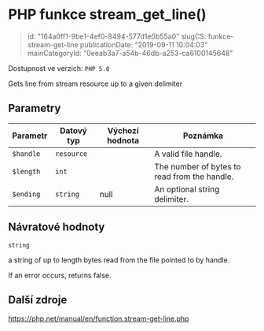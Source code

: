 PHP funkce stream_get_line()
============================

> id: "164a0ff1-9be1-4ef0-8494-577d1e0b55a0"
> slugCS: funkce-stream-get-line
> publicationDate: "2019-09-11 10:04:03"
> mainCategoryId: "0eeab3a7-a54b-46db-a253-ca6100145648"

Dostupnost ve verzích: `PHP 5.0`

Gets line from stream resource up to a given delimiter


Parametry
--------------

| Parametr | Datový typ | Výchozí hodnota | Poznámka |
|-----|-----|-----|-----|
| `$handle` | `resource` |  | A valid file handle. |
| `$length` | `int` |  | The number of bytes to read from the handle. |
| `$ending` | `string` | null | An optional string delimiter. |


Návratové hodnoty
----------------

`string`

a string of up to length bytes read from the file
pointed to by handle.
</p>
<p>
If an error occurs, returns false.

Další zdroje
------------

https://php.net/manual/en/function.stream-get-line.php

